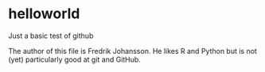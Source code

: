 # helloworld
Just a basic test of github

The author of this file is Fredrik Johansson. He likes R and Python but is not (yet) particularly good at git and GitHub.
